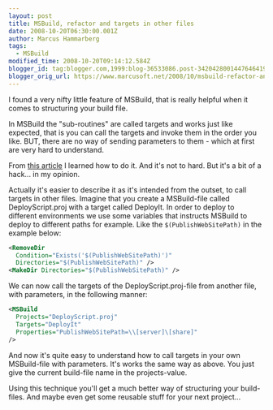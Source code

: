 ```yaml
---
layout: post
title: MSBuild, refactor and targets in other files
date: 2008-10-20T06:30:00.001Z
author: Marcus Hammarberg
tags:
  - MSBuild
modified_time: 2008-10-20T09:14:12.584Z
blogger_id: tag:blogger.com,1999:blog-36533086.post-3420428001447646419
blogger_orig_url: https://www.marcusoft.net/2008/10/msbuild-refactor-and-targets-in-other.html
---
```


I found a very nifty little feature of MSBuild, that is really helpful when it comes to structuring your build file.

In MSBuild the "sub-routines" are called targets and works just like expected, that is you can call the targets and invoke them in the order you like. BUT, there are no way of sending parameters to them - which at first are very hard to understand.

From [this article](http://dotnet.sys-con.com/node/253420) I learned how to do it. And it's not to hard. But it's a bit of a hack... in my opinion.

Actually it's easier to describe it as it's intended from the outset, to call targets in other files. Imagine that you create a MSBuild-file called DeployScript.proj with a target called DeployIt. In order to deploy to different environments we use some variables that instructs MSBuild to deploy to different paths for example. Like the `$(PublishWebSitePath)` in the example below:

```xml
<RemoveDir
  Condition="Exists('$(PublishWebSitePath)')"
  Directories="$(PublishWebSitePath)" />
<MakeDir Directories="$(PublishWebSitePath)" />
```

We can now call the targets of the DeployScript.proj-file from another file, with parameters, in the following manner:

```xml
<MSBuild
  Projects="DeployScript.proj"
  Targets="DeployIt"
  Properties="PublishWebSitePath=\\[server]\[share]"
/>
```

And now it's quite easy to understand how to call targets in your own MSBuild-file with parameters. It's works the same way as above. You just give the current build-file name in the projects-value.

Using this technique you'll get a much better way of structuring your build-files. And maybe even get some reusable stuff for your next project...
